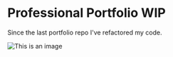# Professional Portfolio WIP

Since the last portfolio repo I've refactored my code.

![This is an image](/assets/images/screen1)
